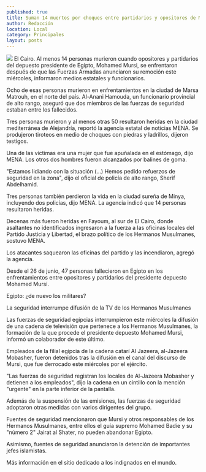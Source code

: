 ```yaml
---
published: true
title: Suman 14 muertos por choques entre partidarios y opositores de Mursi
author: Redacción
location: Local
category: Principales
layout: posts
---
```


![](http://i.imgur.com/lSm5TNDm.jpg)
El Cairo. Al menos 14 personas murieron cuando opositores y partidarios del depuesto presidente de Egipto, Mohamed Mursi, se enfrentaron después de que las Fuerzas Armadas anunciaron su remoción este miércoles, informaron medios estatales y funcionarios.

Ocho de esas personas murieron en enfrentamientos en la ciudad de Marsa Matrouh, en el norte del país. Al-Anani Hamouda, un funcionario provincial de alto rango, aseguró que dos miembros de las fuerzas de seguridad estaban entre los fallecidos.

Tres personas murieron y al menos otras 50 resultaron heridas en la ciudad mediterránea de Alejandría, reportó la agencia estatal de noticias MENA. Se produjeron tiroteos en medio de choques con piedras y ladrillos, dijeron testigos.

Una de las víctimas era una mujer que fue apuñalada en el estómago, dijo MENA. Los otros dos hombres fueron alcanzados por balines de goma.

"Estamos lidiando con la situación (...) Hemos pedido refuerzos de seguridad en la zona", dijo el oficial de policía de alto rango, Sherif Abdelhamid.

Tres personas también perdieron la vida en la ciudad sureña de Minya, incluyendo dos policías, dijo MENA. La agencia indicó que 14 personas resultaron heridas.

Decenas más fueron heridas en Fayoum, al sur de El Cairo, donde asaltantes no identificados ingresaron a la fuerza a las oficinas locales del Partido Justicia y Libertad, el brazo político de los Hermanos Musulmanes, sostuvo MENA.

Los atacantes saquearon las oficinas del partido y las incendiaron, agregó la agencia.

Desde el 26 de junio, 47 personas fallecieron en Egipto en los enfrentamientos entre opositores y partidarios del presidente depuesto Mohamed Mursi.

Egipto: ¿de nuevo los militares?

La seguridad interrumpe difusión de la TV de los Hermanos Musulmanes

Las fuerzas de seguridad egipcias interrumpieron este miércoles la difusión de una cadena de televisión que pertenece a los Hermanos Musulmanes, la formación de la que procede el presidente depuesto Mohamed Mursi, informó un colaborador de este último.

Empleados de la filial egipcia de la cadena catarí Al Jazeera, al-Jazeera Mobasher, fueron detenidos tras la difusión en el canal del discurso de Mursi, que fue derrocado este miércoles por el ejército.

"Las fuerzas de seguridad registran los locales de Al-Jazeera Mobasher y detienen a los empleados", dijo la cadena en un cintillo con la mención "urgente" en la parte inferior de la pantalla.

Además de la suspensión de las emisiones, las fuerzas de seguridad adoptaron otras medidas con varios dirigentes del grupo.

Fuentes de seguridad mencionaron que Mursi y otros responsables de los Hermanos Musulmanes, entre ellos el guía supremo Mohamed Badie y su "número 2" Jairat al Shater, no pueden abandonar Egipto.

Asimismo, fuentes de seguridad anunciaron la detención de importantes jefes islamistas.

Más información en el sitio dedicado a los indignados en el mundo.
